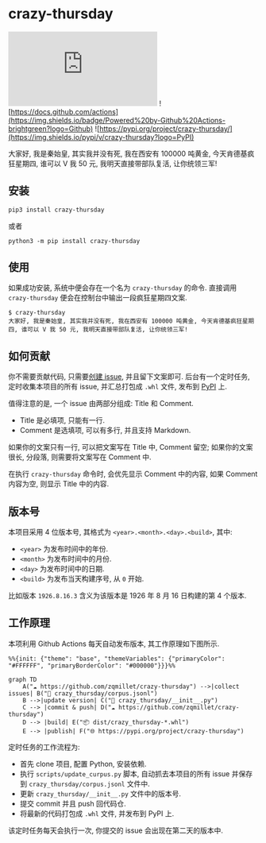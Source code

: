 # crazy-thursday

[![](https://www.kfchk.com/index.html)](https://img.shields.io/badge/KFC-Crazy--Thursday-brightgreen?logo=KFC)
![https://docs.github.com/actions](https://img.shields.io/badge/Powered%20by-Github%20Actions-brightgreen?logo=Github)
![https://pypi.org/project/crazy-thursday/](https://img.shields.io/pypi/v/crazy-thursday?logo=PyPI)

大家好, 我是秦始皇, 其实我并没有死, 我在西安有 100000 吨黄金, 今天肯德基疯狂星期四, 谁可以 V 我 50 元, 我明天直接带部队复活, 让你统领三军!

## 安装 

``` bash
pip3 install crazy-thursday
```

或者
```
python3 -m pip install crazy-thursday
```

## 使用

如果成功安装, 系统中便会存在一个名为 `crazy-thursday` 的命令. 直接调用 `crazy-thursday` 便会在控制台中输出一段疯狂星期四文案.

``` text
$ crazy-thursday
大家好, 我是秦始皇, 其实我并没有死, 我在西安有 100000 吨黄金, 今天肯德基疯狂星期四, 谁可以 V 我 50 元, 我明天直接带部队复活, 让你统领三军!
```

## 如何贡献

你不需要贡献代码, 只需要[创建 issue](https://github.com/zqmillet/crazy-thursday/issues/new), 并且留下文案即可.
后台有一个定时任务, 定时收集本项目的所有 issue, 并汇总打包成 `.whl` 文件, 发布到 [PyPI](https://pypi.org/project/crazy-thursday/) 上.

值得注意的是, 一个 issue 由两部分组成: Title 和 Comment.

- Title 是必填项, 只能有一行.
- Comment 是选填项, 可以有多行, 并且支持 Markdown.

如果你的文案只有一行, 可以把文案写在 Title 中, Comment 留空; 如果你的文案很长, 分段落, 则需要将文案写在 Comment 中.

在执行 ``crazy-thursday`` 命令时, 会优先显示 Comment 中的内容, 如果 Comment 内容为空, 则显示 Title 中的内容.

## 版本号

本项目采用 4 位版本号, 其格式为 `<year>.<month>.<day>.<build>`, 其中:

- `<year>` 为发布时间中的年份.
- `<month>` 为发布时间中的月份.
- `<day>` 为发布时间中的日期.
- `<build>` 为发布当天构建序号, 从 `0` 开始.

比如版本 `1926.8.16.3` 含义为该版本是 1926 年 8 月 16 日构建的第 4 个版本.

## 工作原理

本项利用 Github Actions 每天自动发布版本, 其工作原理如下图所示.

```mermaid
%%{init: {"theme": "base", "themeVariables": {"primaryColor": "#FFFFFF", "primaryBorderColor": "#000000"}}}%%

graph TD
    A("☁️ https://github.com/zqmillet/crazy-thursday") -->|collect issues| B("📄 crazy_thursday/corpus.jsonl")
    B -->|update version| C("📄 crazy_thursday/__init__.py") 
    C --> |commit & push| D("☁️ https://github.com/zqmillet/crazy-thursday")
    D --> |build| E("📦 dist/crazy_thursday-*.whl")
    E --> |publish| F("🌐 https://pypi.org/project/crazy-thursday")
```

定时任务的工作流程为:

- 首先 clone 项目, 配置 Python, 安装依赖.
- 执行 `scripts/update_curpus.py` 脚本, 自动抓去本项目的所有 issue 并保存到 `crazy_thursday/corpus.jsonl` 文件中.
- 更新 `crazy_thursday/__init__.py` 文件中的版本号.
- 提交 commit 并且 push 回代码仓.
- 将最新的代码打包成 `.whl` 文件, 并发布到 PyPI 上.

该定时任务每天会执行一次, 你提交的 issue 会出现在第二天的版本中.
